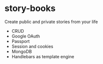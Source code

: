 # story-books
Create public and private stories from your life
- CRUD
- Google OAuth
- Passport
- Session and cookies
- MongoDB
- Handlebars as template engine
